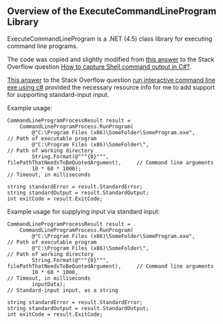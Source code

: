 ## Overview of the ExecuteCommandLineProgram Library

ExecuteCommandLineProgram is a .NET (4.5) class library for executing command line programs.

The code was copied and slightly modified from [this answer](http://stackoverflow.com/a/4587739/173497) 
to the Stack Overflow question [How to capture Shell command output in C#?](http://stackoverflow.com/questions/4587415/how-to-capture-shell-command-output-in-c).

[This answer](http://stackoverflow.com/a/3308697/173497) to the Stack Overflow question [run interactive command line exe using c#](http://stackoverflow.com/questions/3308500/run-interactive-command-line-exe-using-c-sharp) provided the necessary resource info for me to add support for supporting standard-input input.

Example usage:

	CommandLineProgramProcessResult result =
		CommandLineProgramProcess.RunProgram(
			@"C:\Program Files (x86)\SomeFolder\SomeProgram.exe",				// Path of executable program
			@"C:\Program Files (x86)\SomeFolder\",								// Path of working directory
			String.Format(@"""{0}""", filePathThatNeedsToBeQuotedArgument),		// Command line arguments
			10 * 60 * 1000);													// Timeout, in milliseconds
			
	string standardError = result.StandardError;
	string standardOutput = result.StandardOutput;
	int exitCode = result.ExitCode;

Example usage for supplying input via standard input:

	CommandLineProgramProcessResult result =
		CommandLineProgramProcess.RunProgram(
			@"C:\Program Files (x86)\SomeFolder\SomeProgram.exe",				// Path of executable program
			@"C:\Program Files (x86)\SomeFolder\",								// Path of working directory
			String.Format(@"""{0}""", filePathThatNeedsToBeQuotedArgument),		// Command line arguments
			10 * 60 * 1000,														// Timeout, in milliseconds
			inputData);															// Standard-input input, as a string
			
	string standardError = result.StandardError;
	string standardOutput = result.StandardOutput;
	int exitCode = result.ExitCode;